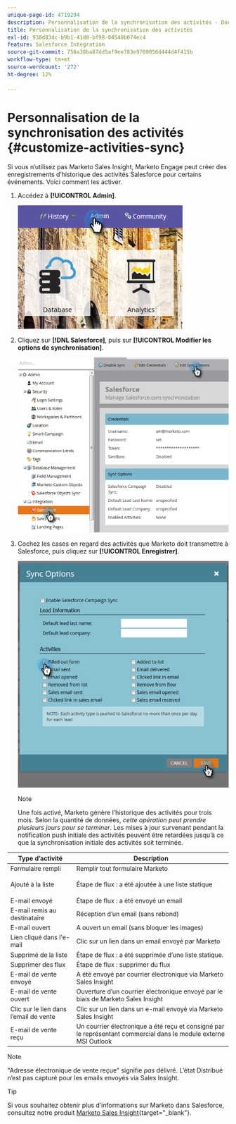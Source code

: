 ```yaml
---
unique-page-id: 4719294
description: Personnalisation de la synchronisation des activités - Documents Marketo - Documentation du produit
title: Personnalisation de la synchronisation des activités
exl-id: 938d83dc-b9b1-41d8-bf98-04548b074ec4
feature: Salesforce Integration
source-git-commit: 756a38ba87dd5af9ee783e9709056d444d4f415b
workflow-type: tm+mt
source-wordcount: '272'
ht-degree: 12%

---
```


# Personnalisation de la synchronisation des activités {#customize-activities-sync}

Si vous n’utilisez pas Marketo Sales Insight, Marketo Engage peut créer des enregistrements d’historique des activités Salesforce pour certains événements. Voici comment les activer.

1. Accédez à **[!UICONTROL Admin]**.

   ![](assets/admin.png)

1. Cliquez sur **[!DNL Salesforce]**, puis sur **[!UICONTROL Modifier les options de synchronisation]**.

   ![](assets/two-1.png)

1. Cochez les cases en regard des activités que Marketo doit transmettre à Salesforce, puis cliquez sur **[!UICONTROL Enregistrer]**.

   ![](assets/three-1.png)

   >[!NOTE]
   >
   >Une fois activé, Marketo génère l’historique des activités pour trois mois. Selon la quantité de données, _cette opération peut prendre plusieurs jours pour se terminer_. Les mises à jour survenant pendant la notification push initiale des activités peuvent être retardées jusqu’à ce que la synchronisation initiale des activités soit terminée.

<table> 
 <colgroup> 
  <col> 
  <col> 
 </colgroup> 
 <thead> 
  <tr> 
   <th>Type d’activité</th> 
   <th>Description</th> 
  </tr> 
 </thead> 
 <tbody> 
  <tr> 
   <td>Formulaire rempli</td> 
   <td>Remplir tout formulaire Marketo</td> 
  </tr> 
  <tr> 
   <td>Ajouté à la liste</td> 
   <td><p>Étape de flux : a été ajoutée à une liste statique</p></td> 
  </tr> 
  <tr> 
   <td>E-mail envoyé</td> 
   <td>Étape de flux : a été envoyé un email</td> 
  </tr> 
  <tr> 
   <td>E-mail remis au destinataire</td> 
   <td>Réception d’un email (sans rebond)</td> 
  </tr> 
  <tr> 
   <td>E-mail ouvert</td> 
   <td>A ouvert un email (sans bloquer les images)</td> 
  </tr> 
  <tr> 
   <td>Lien cliqué dans l'e-mail</td> 
   <td>Clic sur un lien dans un email envoyé par Marketo</td> 
  </tr> 
  <tr> 
   <td>Supprimé de la liste</td> 
   <td>Étape de flux : a été supprimée d’une liste statique.</td> 
  </tr> 
  <tr> 
   <td>Supprimer des flux</td> 
   <td>Étape de flux : supprimer du flux</td> 
  </tr> 
  <tr> 
   <td>E-mail de vente envoyé</td> 
   <td>A été envoyé par courrier électronique via Marketo Sales Insight</td> 
  </tr> 
  <tr> 
   <td>E-mail de vente ouvert</td> 
   <td>Ouverture d’un courrier électronique envoyé par le biais de Marketo Sales Insight</td> 
  </tr> 
  <tr> 
   <td>Clic sur le lien dans l’email de vente</td> 
   <td>Clic sur un lien dans un e-mail envoyé via Marketo Sales Insight</td> 
  </tr> 
  <tr> 
   <td>E-mail de vente reçu</td> 
   <td>Un courrier électronique a été reçu et consigné par le représentant commercial dans le module externe MSI Outlook</td> 
  </tr> 
 </tbody> 
</table>

>[!NOTE]
>
>&quot;Adresse électronique de vente reçue&quot; signifie _pas_ délivré. L’état Distribué n’est pas capturé pour les emails envoyés via Sales Insight.

>[!TIP]
>
>Si vous souhaitez obtenir plus d’informations sur Marketo dans Salesforce, consultez notre produit [Marketo Sales Insight](/help/marketo/product-docs/marketo-sales-insight/msi-for-salesforce/installation/install-marketo-sales-insight-package-in-salesforce-appexchange.md){target="_blank"}.
